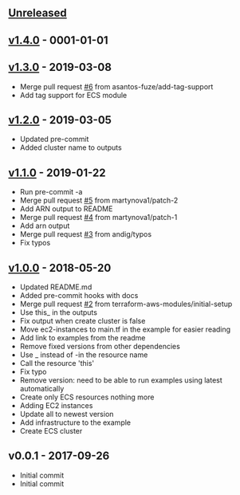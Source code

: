 <a name="unreleased"></a>
## [Unreleased]



<a name="v1.4.0"></a>
## [v1.4.0] - 0001-01-01



<a name="v1.3.0"></a>
## [v1.3.0] - 2019-03-08

- Merge pull request [#6](https://github.com/terraform-aws-modules/terraform-aws-ecs/issues/6) from asantos-fuze/add-tag-support
- Add tag support for ECS module


<a name="v1.2.0"></a>
## [v1.2.0] - 2019-03-05

- Updated pre-commit
- Added cluster name to outputs


<a name="v1.1.0"></a>
## [v1.1.0] - 2019-01-22

- Run pre-commit -a
- Merge pull request [#5](https://github.com/terraform-aws-modules/terraform-aws-ecs/issues/5) from martynova1/patch-2
- Add ARN output to README
- Merge pull request [#4](https://github.com/terraform-aws-modules/terraform-aws-ecs/issues/4) from martynova1/patch-1
- Add arn output
- Merge pull request [#3](https://github.com/terraform-aws-modules/terraform-aws-ecs/issues/3) from andig/typos
- Fix typos


<a name="v1.0.0"></a>
## [v1.0.0] - 2018-05-20

- Updated README.md
- Added pre-commit hooks with docs
- Merge pull request [#2](https://github.com/terraform-aws-modules/terraform-aws-ecs/issues/2) from terraform-aws-modules/initial-setup
- Use this_ in the outputs
- Fix output when create cluster is false
- Move ec2-instances to main.tf in the example for easier reading
- Add link to examples from the readme
- Remove fixed versions from other dependencies
- Use _ instead of -in the resource name
- Call the resource 'this'
- Fix typo
- Remove version: need to be able to run examples using latest automatically
- Create only ECS resources nothing more
- Adding EC2 instances
- Update all to newest version
- Add infrastructure to the example
- Create ECS cluster


<a name="v0.0.1"></a>
## v0.0.1 - 2017-09-26

- Initial commit
- Initial commit


[Unreleased]: https://github.com/terraform-aws-modules/terraform-aws-ecs/compare/v1.4.0...HEAD
[v1.4.0]: https://github.com/terraform-aws-modules/terraform-aws-ecs/compare/v1.3.0...v1.4.0
[v1.3.0]: https://github.com/terraform-aws-modules/terraform-aws-ecs/compare/v1.2.0...v1.3.0
[v1.2.0]: https://github.com/terraform-aws-modules/terraform-aws-ecs/compare/v1.1.0...v1.2.0
[v1.1.0]: https://github.com/terraform-aws-modules/terraform-aws-ecs/compare/v1.0.0...v1.1.0
[v1.0.0]: https://github.com/terraform-aws-modules/terraform-aws-ecs/compare/v0.0.1...v1.0.0
